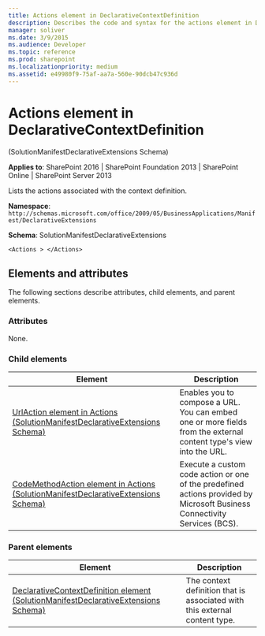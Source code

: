 ```yaml
---
title: Actions element in DeclarativeContextDefinition
description: Describes the code and syntax for the actions element in DeclarativeContextDefinition for SharePoint.
manager: soliver
ms.date: 3/9/2015
ms.audience: Developer
ms.topic: reference
ms.prod: sharepoint
ms.localizationpriority: medium
ms.assetid: e49980f9-75af-aa7a-560e-90dcb47c936d
---
```


# Actions element in DeclarativeContextDefinition 

(SolutionManifestDeclarativeExtensions Schema)

**Applies to**: SharePoint 2016 | SharePoint Foundation 2013 | SharePoint Online | SharePoint Server 2013

Lists the actions associated with the context definition.

**Namespace**: `http://schemas.microsoft.com/office/2009/05/BusinessApplications/Manifest/DeclarativeExtensions`

**Schema**: SolutionManifestDeclarativeExtensions

```
<Actions > </Actions>
```

## Elements and attributes

The following sections describe attributes, child elements, and parent elements.

### Attributes

None.

### Child elements
  
| Element | Description |
| --- | --- |
| [UrlAction element in Actions (SolutionManifestDeclarativeExtensions Schema)](urlaction-element-in-actions-solutionmanifestdeclarativeextensions-schema.md) | Enables you to compose a URL. You can embed one or more fields from the external content type's view into the URL. |
| [CodeMethodAction element in Actions (SolutionManifestDeclarativeExtensions Schema)](codemethodaction-element-in-actions-solutionmanifestdeclarativeextensions-schema.md) | Execute a custom code action or one of the predefined actions provided by Microsoft Business Connectivity Services (BCS). |

### Parent elements
  
| Element | Description |
| --- | --- |
| [DeclarativeContextDefinition element (SolutionManifestDeclarativeExtensions Schema)](declarativecontextdefinition-element-solutionmanifestdeclarativeextensions-schem.md) | The context definition that is associated with this external content type. |

</br>
